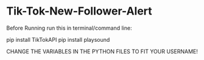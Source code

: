 # Tik-Tok-New-Follower-Alert

Before Running run this in terminal/command line:

pip install TikTokAPI
pip install playsound

CHANGE THE VARIABLES IN THE PYTHON FILES TO FIT YOUR USERNAME!
